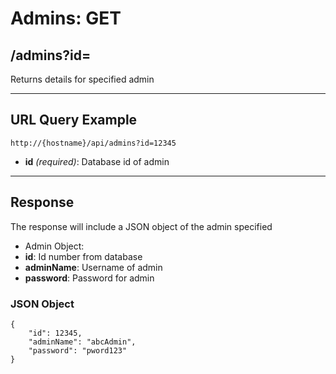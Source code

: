 # Admins: GET

## /admins?id=

Returns details for specified admin

---

## URL Query Example

```
http://{hostname}/api/admins?id=12345
```

- **id** *(required)*: Database id of admin

---

## Response

The response will include a JSON object of the admin specified

- Admin Object:
 - **id**: Id number from database
 - **adminName**: Username of admin
 - **password**: Password for admin

### JSON Object

```
{
	"id": 12345,
    "adminName": "abcAdmin",
	"password": "pword123"
}

```
